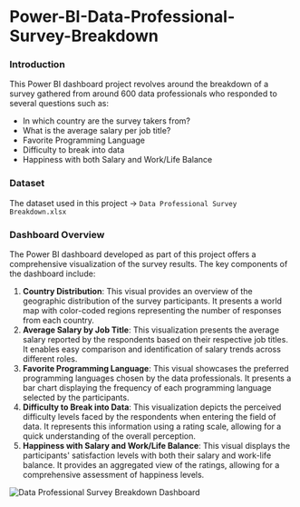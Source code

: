 # Power-BI-Data-Professional-Survey-Breakdown

### Introduction

This Power BI dashboard project revolves around the breakdown of a survey gathered from around 600 data professionals who responded to several questions such as:

- In which country are the survey takers from?
- What is the average salary per job title?
- Favorite Programming Language
- Difficulty to break into data
- Happiness with both Salary and Work/Life Balance

### Dataset

The dataset used in this project -> `Data Professional Survey Breakdown.xlsx` 


### Dashboard Overview

The Power BI dashboard developed as part of this project offers a comprehensive visualization of the survey results. The key components of the dashboard include:

1. **Country Distribution**: This visual provides an overview of the geographic distribution of the survey participants. It presents a world map with color-coded regions representing the number of responses from each country.
2. **Average Salary by Job Title**: This visualization presents the average salary reported by the respondents based on their respective job titles. It enables easy comparison and identification of salary trends across different roles.
3. **Favorite Programming Language**: This visual showcases the preferred programming languages chosen by the data professionals. It presents a bar chart displaying the frequency of each programming language selected by the participants.
4. **Difficulty to Break into Data**: This visualization depicts the perceived difficulty levels faced by the respondents when entering the field of data. It represents this information using a rating scale, allowing for a quick understanding of the overall perception.
5. **Happiness with Salary and Work/Life Balance**: This visual displays the participants' satisfaction levels with both their salary and work-life balance. It provides an aggregated view of the ratings, allowing for a comprehensive assessment of happiness levels.
   

![Data Professional Survey Breakdown Dashboard](https://github.com/HalimMansour/Power-BI-Data-Professional-Survey-Breakdown/assets/122712424/bca54cf4-43ea-4348-9005-1cf1d916c065)
